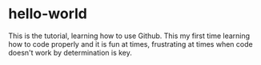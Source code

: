# hello-world
This is the tutorial, learning how to use Github.
This my first time learning how to code properly and it is fun at times, frustrating at times when code doesn't work by determination is key.
